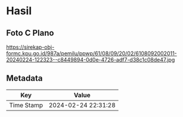 # Hasil

## Foto C Plano

https://sirekap-obj-formc.kpu.go.id/987a/pemilu/ppwp/61/08/09/20/02/6108092002011-20240224-122323--c8449894-0d0e-4726-adf7-d38c1c08de47.jpg


## Metadata

| Key        | Value               |
| ---------- | ------------------- |
| Time Stamp | 2024-02-24 22:31:28 |



